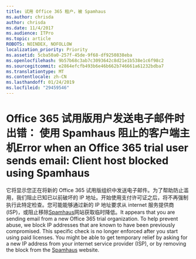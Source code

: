 ```yaml
---
title: 试用 Office 365 租户，被 Spamhaus
ms.author: chrisda
author: chrisda
ms.date: 11/4/2017
ms.audience: ITPro
ms.topic: article
ROBOTS: NOINDEX, NOFOLLOW
localization_priority: Priority
ms.assetid: 5cba50a0-257f-45de-9f68-df9250838eba
ms.openlocfilehash: 9b57b68c3ab7c3093642c8d21e1b538e1c6f98c2
ms.sourcegitcommit: e2864efcfb493b6e46b662b746661a61232bdba7
ms.translationtype: MT
ms.contentlocale: zh-CN
ms.lasthandoff: 01/24/2019
ms.locfileid: "29459546"
---
```

# <a name="error-when-an-office-365-trial-user-sends-email-client-host-blocked-using-spamhaus"></a><span data-ttu-id="34468-102">Office 365 试用版用户发送电子邮件时出错： 使用 Spamhaus 阻止的客户端主机</span><span class="sxs-lookup"><span data-stu-id="34468-102">Error when an Office 365 trial user sends email: Client host blocked using Spamhaus</span></span>

<span data-ttu-id="34468-p101">它将显示您正在将新的 Office 365 试用版组织中发送电子邮件。为了帮助防止滥用，我们阻止已知已以前破坏的 IP 地址。开始使用支付许可证之后，将不再强制执行此特定检查。您可能能够通过新的 IP 地址要求从 internet 服务提供商 (ISP)，或阻止移除[Spamhaus](https://go.microsoft.com/fwlink/p/?linkid=123245)网站获取临时降低。</span><span class="sxs-lookup"><span data-stu-id="34468-p101">It appears that you are sending email from a new Office 365 trial organization. To help prevent abuse, we block IP addresses that are known to have been previously compromised. This specific check is no longer enforced after you start using paid licenses. You might be able to get temporary relief by asking for a new IP address from your internet service provider (ISP), or by removing the block from the [Spamhaus](https://go.microsoft.com/fwlink/p/?linkid=123245) website.</span></span> 
  

